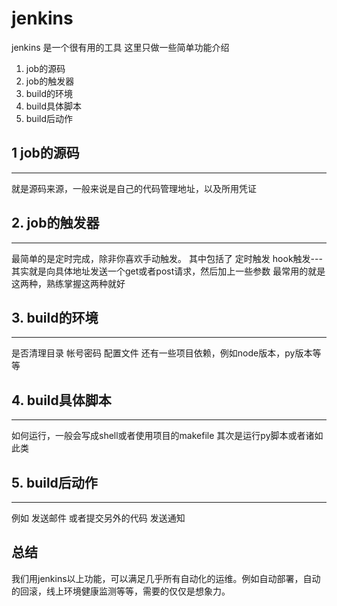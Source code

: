 # jenkins
jenkins 是一个很有用的工具
这里只做一些简单功能介绍

1. job的源码
2. job的触发器
3. build的环境
4. build具体脚本
5. build后动作

## 1 job的源码
---
就是源码来源，一般来说是自己的代码管理地址，以及所用凭证

## 2. job的触发器
---
最简单的是定时完成，除非你喜欢手动触发。
其中包括了
定时触发
hook触发---其实就是向具体地址发送一个get或者post请求，然后加上一些参数
最常用的就是这两种，熟练掌握这两种就好

## 3. build的环境
---
是否清理目录
帐号密码
配置文件
还有一些项目依赖，例如node版本，py版本等等

## 4. build具体脚本
---
如何运行，一般会写成shell或者使用项目的makefile
其次是运行py脚本或者诸如此类

## 5. build后动作
---
例如 
发送邮件
或者提交另外的代码
发送通知

## 总结
我们用jenkins以上功能，可以满足几乎所有自动化的运维。例如自动部署，自动的回滚，线上环境健康监测等等，需要的仅仅是想象力。